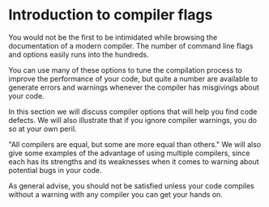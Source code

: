# Introduction to compiler flags

You would not be the first to be intimidated while browsing the documentation of a modern compiler. The number of command line flags and options easily runs into the hundreds.

You can use many of these options to tune the compilation process to improve the performance of your code, but quite a number are available to generate errors and warnings whenever the compiler has misgivings about your code.

In this section we will discuss compiler options that will help you find code defects. We will also illustrate that if you ignore compiler warnings, you do so at your own peril.

"All compilers are equal, but some are more equal than others." We will also give some examples of the advantage of using multiple compilers, since each has its strengths and its weaknesses when it comes to warning about potential bugs in your code.

As general advise, you should not be satisfied unless your code compiles without a warning with any compiler you can get your hands on.
